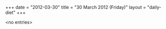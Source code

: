 +++
date = "2012-03-30"
title = "30 March 2012 (Friday)"
layout = "daily-diet"
+++


\<no entries\>

